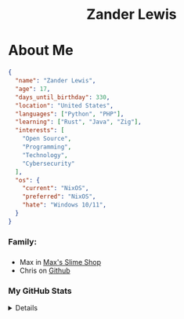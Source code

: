 <div align="center">

# Zander Lewis

</div>

###

# About Me

```json
{
  "name": "Zander Lewis",
  "age": 17,
  "days_until_birthday": 330,
  "location": "United States",
  "languages": ["Python", "PHP"],
  "learning": ["Rust", "Java", "Zig"],
  "interests": [
    "Open Source",
    "Programming",
    "Technology",
    "Cybersecurity"
  ],
  "os": {
    "current": "NixOS",
    "preferred": "NixOS",
    "hate": "Windows 10/11",
  }
}
```

###

<h3 align="left">Family:</h3>

###

<div align="left">
  <ul>
    <li>Max in <a href="https://maxsslimeshop.com">Max's Slime Shop</a></li>
    <li>Chris on <a href="https://github.com/chrisnetonline">Github</a></li>
  </ul>
</div>

### My GitHub Stats

<details>
  <div align="center">
    <img src="https://github-readme-stats.vercel.app/api/top-langs?username=zanderlewis&locale=en&hide_title=false&layout=compact&card_width=480&langs_count=8&theme=dracula&hide_border=false&order=2" alt="languages graph"  />
  </div>

  ###

  <div align="center">

  ![Readme Stats](https://github-readme-stats-one-bice.vercel.app/api?username=zanderlewis&theme=transparent&show_icons=true)

  </div>

  ###

  <img src="https://raw.githubusercontent.com/zanderlewis/zanderlewis/output/snake.svg" alt="Snake animation" />
</details>
